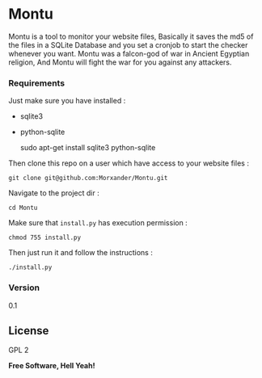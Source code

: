 # Montu

Montu is a tool to monitor your website files, Basically it saves the md5 of the files in a SQLite Database and you set a cronjob to start the checker whenever you want.
Montu was a falcon-god of war in Ancient Egyptian religion, And Montu will fight the war for you against any attackers.

### Requirements
Just make sure you have installed : 
 - sqlite3
 - python-sqlite
 
    sudo apt-get install sqlite3 python-sqlite

Then clone this repo on a user which have access to your website files :

    git clone git@github.com:Morxander/Montu.git
Navigate to the project dir :
    
    cd Montu
Make sure that `install.py` has execution permission :
    
    chmod 755 install.py
Then just run it and follow the instructions :

    ./install.py

### Version
0.1

License
----
GPL 2

**Free Software, Hell Yeah!**
